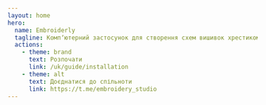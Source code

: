 ```yaml
---
layout: home
hero:
  name: Embroiderly
  tagline: Компʼютерний застосунок для створення схем вишивок хрестиком
  actions:
    - theme: brand
      text: Розпочати
      link: /uk/guide/installation
    - theme: alt
      text: Доєднатися до спільноти
      link: https://t.me/embroidery_studio
---
```

